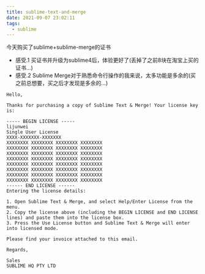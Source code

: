 ```yaml
---
title: sublime-text-and-merge
date: 2021-09-07 23:02:11
tags:
  - sublime
---
```


今天购买了sublime+sublime-merge的证书

+ 感受.1 买证书并升级为sublime4后，体验更好了(丢掉了之前8块在淘宝上买的证书...)
+ 感受.2 Sublime Merge对于熟悉命令行操作的我来说，太多功能是多余的(买之前总想要，买之后才发现是多余的...)

```plain
Hello,

Thanks for purchasing a copy of Sublime Text & Merge! Your license key is:

----- BEGIN LICENSE -----
lijunwei
Single User License
XXXX-XXXXXXX-XXXXXXX
XXXXXXXX XXXXXXXX XXXXXXXX XXXXXXXX
XXXXXXXX XXXXXXXX XXXXXXXX XXXXXXXX
XXXXXXXX XXXXXXXX XXXXXXXX XXXXXXXX
XXXXXXXX XXXXXXXX XXXXXXXX XXXXXXXX
XXXXXXXX XXXXXXXX XXXXXXXX XXXXXXXX
XXXXXXXX XXXXXXXX XXXXXXXX XXXXXXXX
XXXXXXXX XXXXXXXX XXXXXXXX XXXXXXXX
XXXXXXXX XXXXXXXX XXXXXXXX XXXXXXXX
------ END LICENSE ------
Entering the license details:

1. Open Sublime Text & Merge, and select Help/Enter License from the menu.
2. Copy the license above (including the BEGIN LICENSE and END LICENSE lines) and paste them into the license box.
3. Press the Use License button and Sublime Text & Merge will enter into licensed mode.

Please find your invoice attached to this email.

Regards,

Sales
SUBLIME HQ PTY LTD
```
